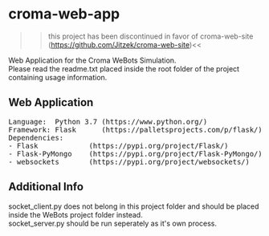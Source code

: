 # croma-web-app<br>
>>this project has been discontinued in favor of croma-web-site (https://github.com/Jitzek/croma-web-site)<<

Web Application for the Croma WeBots Simulation.<br>
Please read the readme.txt placed inside the root folder of the project containing usage information.<br>

## Web Application<br>
<pre>
Language:  Python 3.7 (https://www.python.org/)
Framework: Flask      (https://palletsprojects.com/p/flask/)
Dependencies:
- Flask            (https://pypi.org/project/Flask/)
- Flask-PyMongo    (https://pypi.org/project/Flask-PyMongo/)
- websockets       (https://pypi.org/project/websockets/)
</pre>

## Additional Info<br>
socket_client.py does not belong in this project folder and should be placed inside the WeBots project folder instead.<br>
socket_server.py should be run seperately as it's own process.
